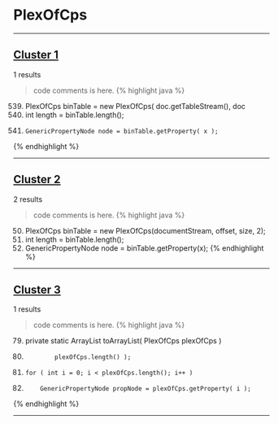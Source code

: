 # PlexOfCps

***

## [Cluster 1](./1)
1 results
> code comments is here.
{% highlight java %}
539. PlexOfCps binTable = new PlexOfCps( doc.getTableStream(), doc
545. int length = binTable.length();
548.     GenericPropertyNode node = binTable.getProperty( x );
{% endhighlight %}

***

## [Cluster 2](./2)
2 results
> code comments is here.
{% highlight java %}
50. PlexOfCps binTable = new PlexOfCps(documentStream, offset, size, 2);
52. int length = binTable.length();
55.   GenericPropertyNode node = binTable.getProperty(x);
{% endhighlight %}

***

## [Cluster 3](./3)
1 results
> code comments is here.
{% highlight java %}
79. private static ArrayList<PlexOfField> toArrayList( PlexOfCps plexOfCps )
85.             plexOfCps.length() );
86.     for ( int i = 0; i < plexOfCps.length(); i++ )
88.         GenericPropertyNode propNode = plexOfCps.getProperty( i );
{% endhighlight %}

***

